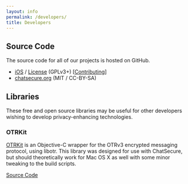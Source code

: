```yaml
---
layout: info
permalink: /developers/
title: Developers
---
```



## Source Code

The source code for all of our projects is hosted on GitHub.

* [iOS](https://github.com/ChatSecure/ChatSecure-iOS) / [License](https://github.com/ChatSecure/ChatSecure-iOS/blob/master/LICENSE) (GPLv3+) [[Contributing](https://github.com/ChatSecure/ChatSecure-iOS/blob/master/CONTRIBUTING.md)]
* [chatsecure.org](https://github.com/chatsecure/chatsecure.github.io) (MIT / CC-BY-SA)

## Libraries

These free and open source libraries may be useful for other developers wishing to develop privacy-enhancing technologies. 

### OTRKit

[OTRKit](https://github.com/ChatSecure/OTRKit) is an Objective-C wrapper for the OTRv3 encrypted messaging protocol, using libotr. This library was designed for use with ChatSecure, but should theoretically work for Mac OS X as well with some minor tweaking to the build scripts.

[Source Code](https://github.com/ChatSecure/OTRKit)
